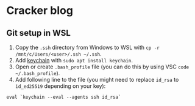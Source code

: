 # Cracker blog

## Git setup in WSL

1. Copy the `.ssh` directory from Windows to WSL with `cp -r /mnt/c/Users/<user>/.ssh ~/.ssh`.
2. Add [keychain](https://www.funtoo.org/Keychain) with `sudo apt install keychain`.
3. Open or create `.bash_profile` file (you can do this by using VSC `code ~/.bash_profile`).
4. Add following line to the file (you might need to replace `id_rsa` to `id_ed25519` depending on your key):

```
eval `keychain --eval --agents ssh id_rsa`
```
